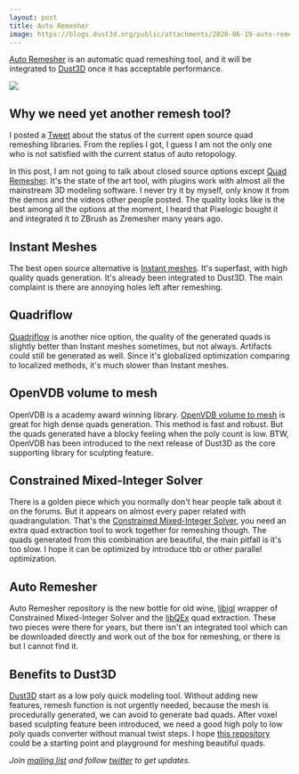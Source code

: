```yaml
---
layout: post
title: Auto Remesher
image: https://blogs.dust3d.org/public/attachments/2020-06-19-auto-remesher/auto-remesher-matrix.png
---
```


[Auto Remesher](https://github.com/huxingyi/autoremesher) is an automatic quad remeshing tool, and it will be integrated to [Dust3D](https://github.com/huxingyi/dust3d) once it has acceptable performance.

![](https://blogs.dust3d.org/public/attachments/2020-06-19-auto-remesher/auto-remesher-matrix.png)   

Why we need yet another remesh tool?
--------------------------

I posted a [Tweet](https://twitter.com/jeremyhu2016/status/1272850648204103681) about the status of the current open source quad remeshing libraries. From the replies I got, I guess I am not the only one who is not satisfied with the current status of auto retopology.

In this post, I am not going to talk about closed source options except [Quad Remesher](https://exoside.com/quadremesher/). It's the state of the art tool, with plugins work with almost all the mainstream 3D modeling software. I never try it by myself, only know it from the demos and the videos other people posted. The quality looks like is the best among all the options at the moment, I heard that Pixelogic bought it and integrated it to ZBrush as Zremesher many years ago.

Instant Meshes
--------------------------

The best open source alternative is [Instant meshes](https://github.com/wjakob/instant-meshes). It's superfast, with high quality quads generation. It's already been integrated to Dust3D. The main complaint is there are annoying holes left after remeshing.

Quadriflow
--------------------------

[Quadriflow](https://github.com/hjwdzh/QuadriFlow) is another nice option, the quality of the generated quads is slightly better than Instant meshes sometimes, but not always. Artifacts could still be generated as well. Since it's globalized optimization comparing to localized methods, it's much slower than Instant meshes.

OpenVDB volume to mesh
--------------------------

OpenVDB is a academy award winning library. [OpenVDB volume to mesh](https://www.openvdb.org/documentation/doxygen/VolumeToMesh_8h.html) is great for high dense quads generation. This method is fast and robust. But the quads generated have a blocky feeling when the poly count is low. BTW, OpenVDB has been introduced to the next release of Dust3D as the core supporting library for sculpting feature.

Constrained Mixed-Integer Solver
--------------------------

There is a golden piece which you normally don't hear people talk about it on the forums. But it appears on almost every paper related with quadrangulation. That's the [Constrained Mixed-Integer Solver](https://www.graphics.rwth-aachen.de/software/comiso/), you need an extra quad extraction tool to work together for remeshing though. The quads generated from this combination are beautiful, the main pitfall is it's too slow. I hope it can be optimized by introduce tbb or other parallel optimization.

Auto Remesher
--------------------------

Auto Remesher repository is the new bottle for old wine, [libigl](https://github.com/libigl/libigl/blob/48ac6aa0b5ef9286c95874042cfe68965bc94f29/include/igl/copyleft/comiso/miq.h) wrapper of Constrained Mixed-Integer Solver and the [libQEx](https://github.com/hcebke/libQEx) quad extraction. These two pieces were there for years, but there isn't an integrated tool which can be downloaded directly and work out of the box for remeshing, or there is but I cannot find it.

Benefits to Dust3D
--------------------------

[Dust3D](https://github.com/huxingyi/dust3d) start as a low poly quick modeling tool. Without adding new features, remesh function is not urgently needed, because the mesh is procedurally generated, we can avoid to generate bad quads. After voxel based sculpting feature been introduced, we need a good high poly to low poly quads converter without manual twist steps. I hope [this repository](https://github.com/huxingyi/autoremesher) could be a starting point and playground for meshing beautiful quads.

_Join [mailing list](https://www.freelists.org/list/dust3d) and follow [twitter](https://twitter.com/jeremyhu2016) to get updates._
